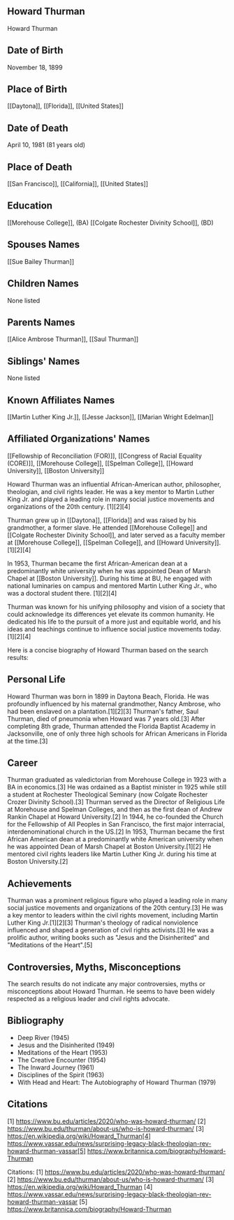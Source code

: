 ## Howard Thurman
Howard Thurman

## Date of Birth
November 18, 1899

## Place of Birth
[[Daytona]], [[Florida]], [[United States]]

## Date of Death
April 10, 1981 (81 years old)

## Place of Death
[[San Francisco]], [[California]], [[United States]]

## Education
[[Morehouse College]], (BA)
[[Colgate Rochester Divinity School]], (BD)

## Spouses Names
[[Sue Bailey Thurman]]

## Children Names
None listed

## Parents Names
[[Alice Ambrose Thurman]], [[Saul Thurman]]

## Siblings' Names
None listed

## Known Affiliates Names
[[Martin Luther King Jr.]], [[Jesse Jackson]], [[Marian Wright Edelman]]

## Affiliated Organizations' Names
[[Fellowship of Reconciliation (FOR)]], [[Congress of Racial Equality (CORE)]], [[Morehouse College]], [[Spelman College]], [[Howard University]], [[Boston University]]

Howard Thurman was an influential African-American author, philosopher, theologian, and civil rights leader. He was a key mentor to Martin Luther King Jr. and played a leading role in many social justice movements and organizations of the 20th century. [1][2][4]

Thurman grew up in [[Daytona]], [[Florida]] and was raised by his grandmother, a former slave. He attended [[Morehouse College]] and [[Colgate Rochester Divinity School]], and later served as a faculty member at [[Morehouse College]], [[Spelman College]], and [[Howard University]]. [1][2][4]

In 1953, Thurman became the first African-American dean at a predominantly white university when he was appointed Dean of Marsh Chapel at [[Boston University]]. During his time at BU, he engaged with national luminaries on campus and mentored Martin Luther King Jr., who was a doctoral student there. [1][2][4]

Thurman was known for his unifying philosophy and vision of a society that could acknowledge its differences yet elevate its common humanity. He dedicated his life to the pursuit of a more just and equitable world, and his ideas and teachings continue to influence social justice movements today. [1][2][4]

Here is a concise biography of Howard Thurman based on the search results:

## Personal Life
Howard Thurman was born in 1899 in Daytona Beach, Florida. He was profoundly influenced by his maternal grandmother, Nancy Ambrose, who had been enslaved on a plantation.[1][2][3] Thurman's father, Saul Thurman, died of pneumonia when Howard was 7 years old.[3] After completing 8th grade, Thurman attended the Florida Baptist Academy in Jacksonville, one of only three high schools for African Americans in Florida at the time.[3]

## Career
Thurman graduated as valedictorian from Morehouse College in 1923 with a BA in economics.[3] He was ordained as a Baptist minister in 1925 while still a student at Rochester Theological Seminary (now Colgate Rochester Crozer Divinity School).[3] Thurman served as the Director of Religious Life at Morehouse and Spelman Colleges, and then as the first dean of Andrew Rankin Chapel at Howard University.[2] In 1944, he co-founded the Church for the Fellowship of All Peoples in San Francisco, the first major interracial, interdenominational church in the US.[2] In 1953, Thurman became the first African American dean at a predominantly white American university when he was appointed Dean of Marsh Chapel at Boston University.[1][2] He mentored civil rights leaders like Martin Luther King Jr. during his time at Boston University.[2]

## Achievements
Thurman was a prominent religious figure who played a leading role in many social justice movements and organizations of the 20th century.[3] He was a key mentor to leaders within the civil rights movement, including Martin Luther King Jr.[1][2][3] Thurman's theology of radical nonviolence influenced and shaped a generation of civil rights activists.[3] He was a prolific author, writing books such as "Jesus and the Disinherited" and "Meditations of the Heart".[5]

## Controversies, Myths, Misconceptions
The search results do not indicate any major controversies, myths or misconceptions about Howard Thurman. He seems to have been widely respected as a religious leader and civil rights advocate.

## Bibliography
- Deep River (1945)
- Jesus and the Disinherited (1949) 
- Meditations of the Heart (1953)
- The Creative Encounter (1954)
- The Inward Journey (1961)
- Disciplines of the Spirit (1963)
- With Head and Heart: The Autobiography of Howard Thurman (1979)

## Citations
[1] https://www.bu.edu/articles/2020/who-was-howard-thurman/
[2] https://www.bu.edu/thurman/about-us/who-is-howard-thurman/
[3] https://en.wikipedia.org/wiki/Howard_Thurman[4] https://www.vassar.edu/news/surprising-legacy-black-theologian-rev-howard-thurman-vassar[5] https://www.britannica.com/biography/Howard-Thurman

Citations:
[1] https://www.bu.edu/articles/2020/who-was-howard-thurman/
[2] https://www.bu.edu/thurman/about-us/who-is-howard-thurman/
[3] https://en.wikipedia.org/wiki/Howard_Thurman
[4] https://www.vassar.edu/news/surprising-legacy-black-theologian-rev-howard-thurman-vassar
[5] https://www.britannica.com/biography/Howard-Thurman